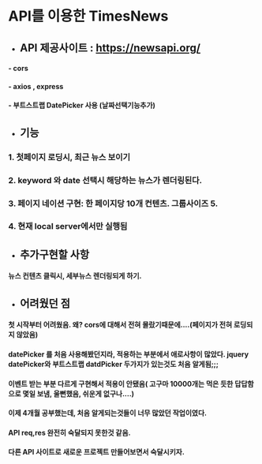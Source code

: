 ﻿# API를 이용한 TimesNews 

- ##  API 제공사이트 : https://newsapi.org/

####  - cors
####  - axios , express
####  - 부트스트랩 DatePicker 사용 (날짜선택기능추가)

- ## 기능

### 1. 첫페이지 로딩시, 최근 뉴스 보이기
### 2. keyword 와 date 선택시 해당하는 뉴스가 렌더링된다.
### 3. 페이지 네이션 구현: 한 페이지당 10개 컨텐츠. 그룹사이즈 5.
### 4. 현재 local server에서만 실행됨

- ## 추가구현할 사항
####  뉴스 컨텐츠 클릭시, 세부뉴스 렌더링되게 하기.

- ## 어려웠던 점
#### 첫 시작부터 어려웠음. 왜? cors에 대해서 전혀 몰랐기때문에....(페이지가 전혀 로딩되지 않았음)
#### datePicker 를 처음 사용해봤던지라, 적용하는 부분에서 애로사항이 많았다. jquery datePicker와 부트스트랩 datdPicker 두가지가 있는것도 처음 알게됨;;; 
#### 이벤트 받는 부분 다르게 구현해서 적용이 안됐음( 고구마 10000개는 먹은 듯한 답답함으로 몇일 보냄, 울뻔했음, 쉬운게 없구나....)
#### 이제 4개월 공부했는데, 처음 알게되는것들이 너무 많았던 작업이였다. 
#### API req,res 완전히 숙달되지 못한것 같음. 
#### 다른 API 사이트로 새로운 프로젝트 만들어보면서 숙달시키자.

